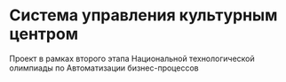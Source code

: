# Система управления культурным центром

Проект в рамках второго этапа Национальной технологической олимпиады по Автоматизации бизнес-процессов
